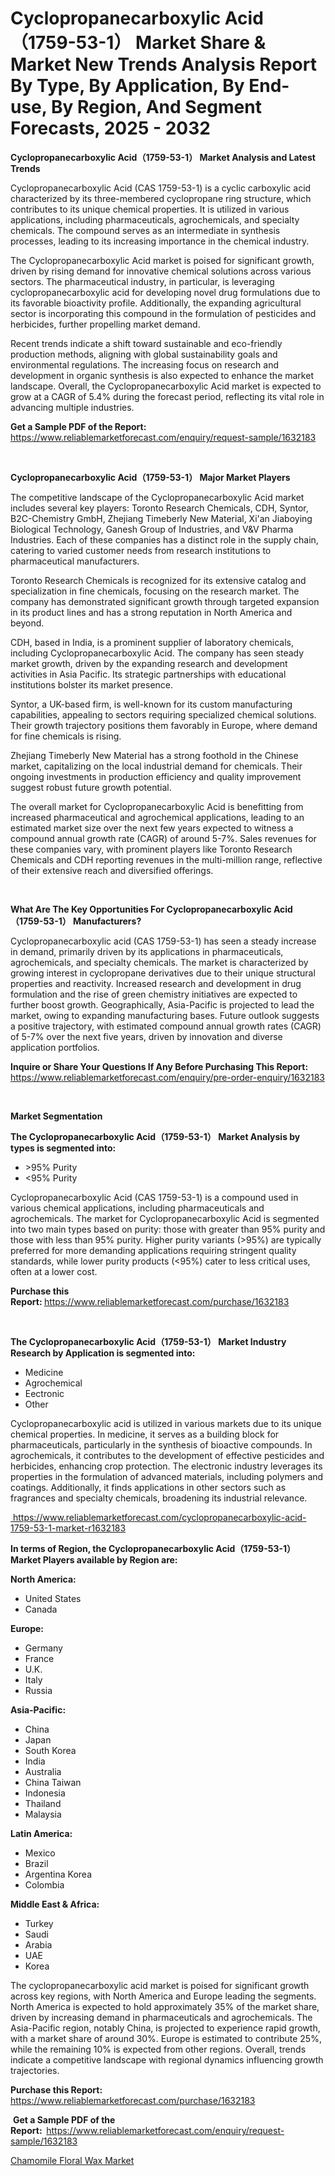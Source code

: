 <p><h1>Cyclopropanecarboxylic Acid（1759-53-1） Market Share & Market New Trends Analysis Report By Type, By Application, By End-use, By Region, And Segment Forecasts, 2025 - 2032</h1></p><p><strong>Cyclopropanecarboxylic Acid（1759-53-1） Market Analysis and Latest Trends</strong></p>
<p><p>Cyclopropanecarboxylic Acid (CAS 1759-53-1) is a cyclic carboxylic acid characterized by its three-membered cyclopropane ring structure, which contributes to its unique chemical properties. It is utilized in various applications, including pharmaceuticals, agrochemicals, and specialty chemicals. The compound serves as an intermediate in synthesis processes, leading to its increasing importance in the chemical industry.</p><p>The Cyclopropanecarboxylic Acid market is poised for significant growth, driven by rising demand for innovative chemical solutions across various sectors. The pharmaceutical industry, in particular, is leveraging cyclopropanecarboxylic acid for developing novel drug formulations due to its favorable bioactivity profile. Additionally, the expanding agricultural sector is incorporating this compound in the formulation of pesticides and herbicides, further propelling market demand.</p><p>Recent trends indicate a shift toward sustainable and eco-friendly production methods, aligning with global sustainability goals and environmental regulations. The increasing focus on research and development in organic synthesis is also expected to enhance the market landscape. Overall, the Cyclopropanecarboxylic Acid market is expected to grow at a CAGR of 5.4% during the forecast period, reflecting its vital role in advancing multiple industries.</p></p>
<p><strong>Get a Sample PDF of the Report:&nbsp;</strong> <a href="https://www.reliablemarketforecast.com/enquiry/request-sample/1632183?utm_campaign=3029&utm_medium=2&utm_source=Github&utm_content=ia&utm_term=29032025&utm_id=cyclopropanecarboxylic-acid1759-53-1">https://www.reliablemarketforecast.com/enquiry/request-sample/1632183</a></p>
<p>&nbsp;</p>
<p><strong>Cyclopropanecarboxylic Acid（1759-53-1） Major Market Players</strong></p>
<p><p>The competitive landscape of the Cyclopropanecarboxylic Acid market includes several key players: Toronto Research Chemicals, CDH, Syntor, B2C-Chemistry GmbH, Zhejiang Timeberly New Material, Xi'an Jiaboying Biological Technology, Ganesh Group of Industries, and V&V Pharma Industries. Each of these companies has a distinct role in the supply chain, catering to varied customer needs from research institutions to pharmaceutical manufacturers.</p><p>Toronto Research Chemicals is recognized for its extensive catalog and specialization in fine chemicals, focusing on the research market. The company has demonstrated significant growth through targeted expansion in its product lines and has a strong reputation in North America and beyond.</p><p>CDH, based in India, is a prominent supplier of laboratory chemicals, including Cyclopropanecarboxylic Acid. The company has seen steady market growth, driven by the expanding research and development activities in Asia Pacific. Its strategic partnerships with educational institutions bolster its market presence.</p><p>Syntor, a UK-based firm, is well-known for its custom manufacturing capabilities, appealing to sectors requiring specialized chemical solutions. Their growth trajectory positions them favorably in Europe, where demand for fine chemicals is rising.</p><p>Zhejiang Timeberly New Material has a strong foothold in the Chinese market, capitalizing on the local industrial demand for chemicals. Their ongoing investments in production efficiency and quality improvement suggest robust future growth potential.</p><p>The overall market for Cyclopropanecarboxylic Acid is benefitting from increased pharmaceutical and agrochemical applications, leading to an estimated market size over the next few years expected to witness a compound annual growth rate (CAGR) of around 5-7%. Sales revenues for these companies vary, with prominent players like Toronto Research Chemicals and CDH reporting revenues in the multi-million range, reflective of their extensive reach and diversified offerings.</p></p>
<p>&nbsp;</p>
<p><strong>What Are The Key Opportunities For Cyclopropanecarboxylic Acid（1759-53-1） Manufacturers?</strong></p>
<p><p>Cyclopropanecarboxylic acid (CAS 1759-53-1) has seen a steady increase in demand, primarily driven by its applications in pharmaceuticals, agrochemicals, and specialty chemicals. The market is characterized by growing interest in cyclopropane derivatives due to their unique structural properties and reactivity. Increased research and development in drug formulation and the rise of green chemistry initiatives are expected to further boost growth. Geographically, Asia-Pacific is projected to lead the market, owing to expanding manufacturing bases. Future outlook suggests a positive trajectory, with estimated compound annual growth rates (CAGR) of 5-7% over the next five years, driven by innovation and diverse application portfolios.</p></p>
<p><strong>Inquire or Share Your Questions If Any Before Purchasing This Report:</strong> <a href="https://www.reliablemarketforecast.com/enquiry/pre-order-enquiry/1632183?utm_campaign=3029&utm_medium=2&utm_source=Github&utm_content=ia&utm_term=29032025&utm_id=cyclopropanecarboxylic-acid1759-53-1">https://www.reliablemarketforecast.com/enquiry/pre-order-enquiry/1632183</a></p>
<p>&nbsp;</p>
<p><strong>Market Segmentation</strong></p>
<p><strong>The Cyclopropanecarboxylic Acid（1759-53-1） Market Analysis by types is segmented into:</strong></p>
<p><ul><li>>95% Purity</li><li><95% Purity</li></ul></p>
<p><p>Cyclopropanecarboxylic Acid (CAS 1759-53-1) is a compound used in various chemical applications, including pharmaceuticals and agrochemicals. The market for Cyclopropanecarboxylic Acid is segmented into two main types based on purity: those with greater than 95% purity and those with less than 95% purity. Higher purity variants (>95%) are typically preferred for more demanding applications requiring stringent quality standards, while lower purity products (<95%) cater to less critical uses, often at a lower cost.</p></p>
<p><strong>Purchase this Report:&nbsp;</strong><a href="https://www.reliablemarketforecast.com/purchase/1632183?utm_campaign=3029&utm_medium=2&utm_source=Github&utm_content=ia&utm_term=29032025&utm_id=cyclopropanecarboxylic-acid1759-53-1">https://www.reliablemarketforecast.com/purchase/1632183</a></p>
<p>&nbsp;</p>
<p><strong>The Cyclopropanecarboxylic Acid（1759-53-1） Market Industry Research by Application is segmented into:</strong></p>
<p><ul><li>Medicine</li><li>Agrochemical</li><li>Eectronic</li><li>Other</li></ul></p>
<p><p>Cyclopropanecarboxylic acid is utilized in various markets due to its unique chemical properties. In medicine, it serves as a building block for pharmaceuticals, particularly in the synthesis of bioactive compounds. In agrochemicals, it contributes to the development of effective pesticides and herbicides, enhancing crop protection. The electronic industry leverages its properties in the formulation of advanced materials, including polymers and coatings. Additionally, it finds applications in other sectors such as fragrances and specialty chemicals, broadening its industrial relevance.</p></p>
<p><a href="https://www.reliablemarketforecast.com/cyclopropanecarboxylic-acid-1759-53-1-market-r1632183?utm_campaign=3029&utm_medium=2&utm_source=Github&utm_content=ia&utm_term=29032025&utm_id=cyclopropanecarboxylic-acid1759-53-1">&nbsp;https://www.reliablemarketforecast.com/cyclopropanecarboxylic-acid-1759-53-1-market-r1632183</a></p>
<p><strong>In terms of Region, the Cyclopropanecarboxylic Acid（1759-53-1） Market Players available by Region are:</strong></p>
<p>
    <p> <strong> North America: </strong>
        <ul>
            <li>United States</li>
            <li>Canada</li>
        </ul>
        </p> 
    <p> <strong> Europe: </strong>
        <ul>
            <li>Germany</li>
            <li>France</li>
            <li>U.K.</li>
            <li>Italy</li>
            <li>Russia</li>
        </ul>
        </p> 
    <p> <strong> Asia-Pacific: </strong>
        <ul>
            <li>China</li>
            <li>Japan</li>
            <li>South Korea</li>
            <li>India</li>
            <li>Australia</li>
            <li>China Taiwan</li>
            <li>Indonesia</li>
            <li>Thailand</li>
            <li>Malaysia</li>
        </ul>
        </p> 
    <p> <strong> Latin America: </strong>
        <ul>
            <li>Mexico</li>
            <li>Brazil</li>
            <li>Argentina Korea</li>
            <li>Colombia</li>
        </ul>
        </p> 
    <p> <strong> Middle East & Africa: </strong>
        <ul>
            <li>Turkey</li>
            <li>Saudi</li>
            <li>Arabia</li>
            <li>UAE</li>
            <li>Korea</li>
        </ul>
    </p>
    </p>
<p><p>The cyclopropanecarboxylic acid market is poised for significant growth across key regions, with North America and Europe leading the segments. North America is expected to hold approximately 35% of the market share, driven by increasing demand in pharmaceuticals and agrochemicals. The Asia-Pacific region, notably China, is projected to experience rapid growth, with a market share of around 30%. Europe is estimated to contribute 25%, while the remaining 10% is expected from other regions. Overall, trends indicate a competitive landscape with regional dynamics influencing growth trajectories.</p></p>
<p><strong>Purchase this Report: </strong><a href="https://www.reliablemarketforecast.com/purchase/1632183?utm_campaign=3029&utm_medium=2&utm_source=Github&utm_content=ia&utm_term=29032025&utm_id=cyclopropanecarboxylic-acid1759-53-1">https://www.reliablemarketforecast.com/purchase/1632183</a></p>
<p>&nbsp;<strong>Get a Sample PDF of the Report:&nbsp;&nbsp;</strong><a href="https://www.reliablemarketforecast.com/enquiry/request-sample/1632183?utm_campaign=3029&utm_medium=2&utm_source=Github&utm_content=ia&utm_term=29032025&utm_id=cyclopropanecarboxylic-acid1759-53-1">https://www.reliablemarketforecast.com/enquiry/request-sample/1632183</a></p>
<p><strong></strong></p>
<p><p><a href="https://github.com/krulicfidura/Market-Research-Report-List-1/blob/main/chamomile-floral-wax-market.md?utm_campaign=3029&utm_medium=2&utm_source=Github&utm_content=ia&utm_term=29032025&utm_id=cyclopropanecarboxylic-acid1759-53-1">Chamomile Floral Wax Market</a></p></p>